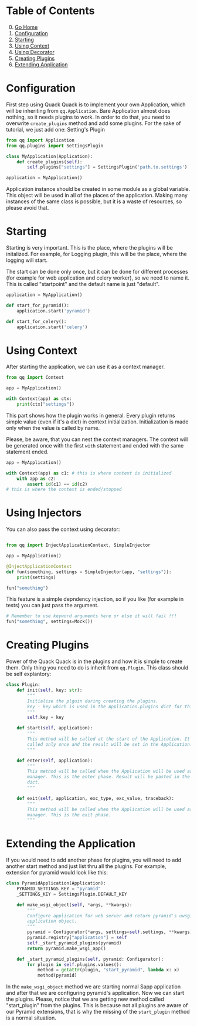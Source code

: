 # Table of Contents

0. [Go Home](../README.md)
1. [Configuration](#configuration)
2. [Starting](#starting)
3. [Using Context](#using-context)
4. [Using Decorator](#using-decorator)
5. [Creating Plugins](#creating-plugins)
6. [Extending Application](#extending-application)

# Configuration

First step using Quack Quack is to implement your own Application, which will be
inheriting from `qq.Application`. Bare Application almost does nothing, so it
needs plugins to work. In order to do that, you need to overwrite `create_plugins`
method and add some plugins. For the sake of tutorial, we just add one: Setting's Plugin

```python
from qq import Application
from qq.plugins import SettingsPlugin

class MyApplication(Application):
    def create_plugins(self):
        self.plugins["settings"] = SettingsPlugin('path.to.settings')

application = MyApplication()
```

Application instance should be created in some module as a global variable. This
object will be used in all of the places of the application. Making many
instances of the same class is possible, but it is a waste of resources, so
please avoid that.

# Starting

Starting is very important. This is the place, where the plugins will be
initalized. For example, for Logging plugin, this will be the place, where the
logging will start.

The start can be done only once, but it can be done for different processes (for
example for web application and celery worker), so we need to name it. This is
called "startpoint" and the default name is just "default".


```python
application = MyApplication()

def start_for_pyramid():
    application.start('pyramid')

def start_for_celery():
    application.start('celery')
```

# Using Context

After starting the application, we can use it as a context manager.

```python
from qq import Context

app = MyApplication()

with Context(app) as ctx:
    print(ctx["settings"])
```

This part shows how the plugin works in general. Every plugin returns simple
value (even if it's a dict) in context initialization. Initialization is made
only when the value is called by name.

Please, be aware, that you can nest the context managers. The context will be
generated once with the first `with` statement and ended with the same statement
ended.

```python
app = MyApplication()

with Context(app) as c1: # this is where context is initialized
    with app as c2:
        assert id(c1) == id(c2)
# this is where the context is ended/stopped
```

# Using Injectors

You can also pass the context using decorator:

```python

from qq import InjectApplicationContext, SimpleInjector

app = MyApplication()

@InjectApplicationContext
def fun(something, settings = SimpleInjector(app, "settings")):
    print(settings)

fun("something")
```

This feature is a simple depndency injection, so if you like (for example in
tests) you can just pass the argument.

```python
# Remember to use keyword arguments here or else it will fail !!!
fun("something", settings=Mock())
```

# Creating Plugins

Power of the Quack Quack is in the plugins and how it is simple to create them.
Only thing you need to do is inherit from `qq.Plugin`. This class should be self
explantory:

```python
class Plugin:
    def init(self, key: str):
        """
        Initialize the plguin during creating the plugins.
        key - key which is used in the Application.plugins dict for this plugin.
        """
        self.key = key

    def start(self, application):
        """
        This method will be called at the start of the Application. It will be
        called only once and the result will be set in the Application.globals.
        """

    def enter(self, application):
        """
        This method will be called when the Application will be used as context
        manager. This is the enter phase. Result will be pasted in the Context
        dict.
        """

    def exit(self, application, exc_type, exc_value, traceback):
        """
        This method will be called when the Application will be used as context
        manager. This is the exit phase.
        """
```

# Extending the Application

If you would need to add another phase for plugins, you will need to add another
start method and just list thru all the plugins. For example, extension for
pyramid would look like this:

```python
class PyramidApplication(Application):
    PYRAMID_SETTINGS_KEY = "pyramid"
    _SETTINGS_KEY = SettingsPlugin.DEFAULT_KEY

    def make_wsgi_object(self, *args, **kwargs):
        """
        Configure application for web server and return pyramid's uwsgi
        application object.
        """
        pyramid = Configurator(*args, settings=self.settings, **kwargs)
        pyramid.registry["application"] = self
        self._start_pyramid_plugins(pyramid)
        return pyramid.make_wsgi_app()

    def _start_pyramid_plugins(self, pyramid: Configurator):
        for plugin in self.plugins.values():
            method = getattr(plugin, "start_pyramid", lambda x: x)
            method(pyramid)
```

In the `make_wsgi_object` method we are starting normal Sapp application and after
that we are configuring pyramid's application. Now we can start the plugins.
Please, notice that we are getting new method called "start_plugin" from the
plugins. This is because not all plugins are aware of our Pyramid extensions,
that is why the missing of the `start_plugin` method is a normal situation.
